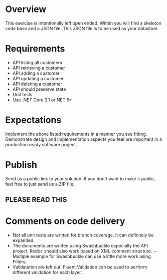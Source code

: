 # Overview
This exercise is intentionally left open ended.  Within you will find a skeleton code base and a JSON file.  This JSON file is to be used as your datastore.

# Requirements
 - API listing all customers
 - API retrieving a customer
 - API adding a customer 
 - API updating a customer
 - API deleting a customer
 - API should preserve state
 - Unit tests
 - Use .NET Core 3.1 or NET 5+

# Expectations
Implement the above listed requirements in a manner you see fitting. Demonstrate design and implementation aspects you feel are important in a production ready software project.

# Publish
Send us a public link to your solution.  If you don't want to make it public, feel free to just send us a ZIP file.

## PLEASE READ THIS
# Comments on code delivery
- Not all unit tests are written for branch coverage. It can definitely be expanded.
- The documents are written using Swashbuckle especially the API project. Redoc should also work based on XML comment structure.
-- Multiple example for Swashbuckle can use a little more work using Filters.
- Validatation are left out. Fluent Validation can be used to perform different validation for each layer.
